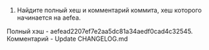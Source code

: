1. Найдите полный хеш и комментарий коммита, хеш которого начинается на aefea.
  
  Полный хэш - aefead2207ef7e2aa5dc81a34aedf0cad4c32545. Комментарий -  Update CHANGELOG.md
  

